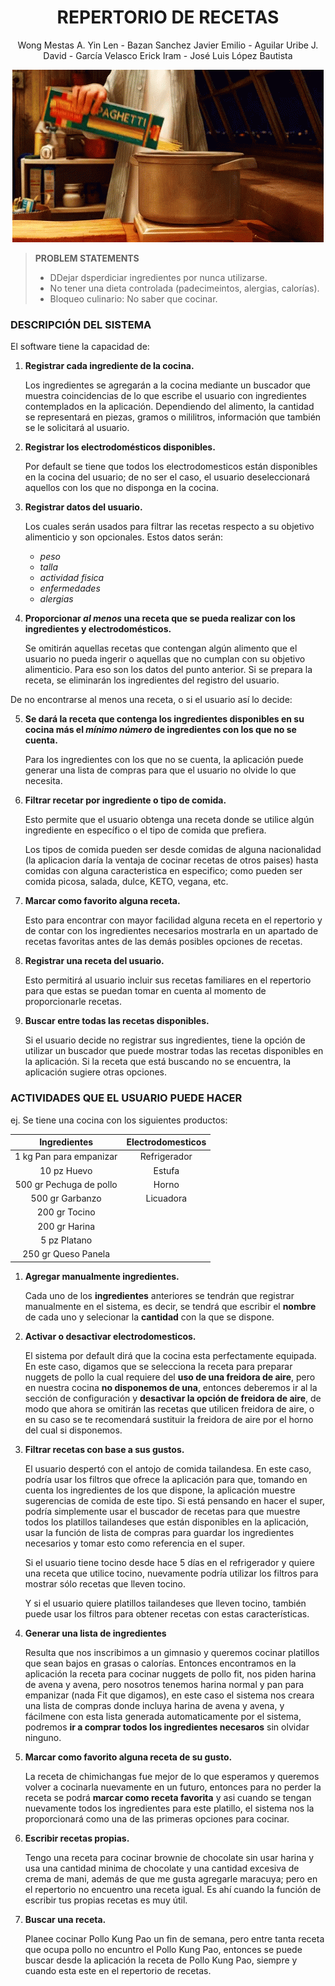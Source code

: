 <div align="center">
	
# **REPERTORIO DE RECETAS**
  
Wong Mestas A. Yin Len -  Bazan Sanchez Javier Emilio - Aguilar Uribe J. David  - García Velasco Erick Iram - José Luis López Bautista 


</div>

<div align="center">
  
![Ratatouille](GIF/a6ebc357ef9823560fdd0500f2ebff1b.gif)</div>

<div>
  
> <b>PROBLEM STATEMENTS</b>
    <div>
>  - DDejar dsperdiciar ingredientes por nunca utilizarse.
>  - No tener una dieta controlada (padecimeintos, alergias, calorías).
>  - Bloqueo culinario: No saber que cocinar.
   </div>


<div>
	
 <div>
	
 ### DESCRIPCIÓN DEL SISTEMA
	
<div>	

El software tiene la capacidad de:
		    
1. **Registrar cada ingrediente de la cocina.**
   
	Los ingredientes se agregarán a la cocina mediante un buscador que muestra coincidencias de lo que escribe el usuario con ingredientes contemplados en la aplicación. Dependiendo del alimento, la cantidad se representará en piezas, gramos o mililitros, información que también se le solicitará al usuario.
	   
2. **Registrar los electrodomésticos disponibles.**
   
	Por default se tiene que todos los electrodomesticos están disponibles en la cocina del usuario; de no ser el caso, el usuario deseleccionará aquellos con los que no disponga en la cocina.
	
3. **Registrar datos del usuario.**
   
	Los cuales serán usados para filtrar las recetas respecto a su objetivo alimenticio y son opcionales. Estos datos serán:
	- *peso*
	- *talla*
	- *actividad fisica*
	- *enfermedades*
	- *alergias*
		
4. **Proporcionar ***al menos*** una receta que se pueda realizar con los ingredientes y electrodomésticos.**

	Se omitirán aquellas recetas que contengan algún alimento que el usuario no pueda ingerir o aquellas que no cumplan con su objetivo alimenticio. Para eso son los datos del punto anterior. Si se prepara la receta, se eliminarán los ingredientes del registro del usuario.

De no encontrarse al menos una receta, o si el usuario así lo decide:

5. **Se dará la receta que contenga los ingredientes disponibles en su cocina más el ***mínimo número*** de ingredientes con los que no se cuenta.**
   
   Para los ingredientes con los que no se cuenta, la aplicación puede generar una lista de compras para que el usuario no olvide lo que necesita.
	
6. **Filtrar recetar por  ingrediente o tipo de comida.**
   
 	 Esto permite que el usuario obtenga una receta donde se utilice algún ingrediente en específico o el tipo de comida que prefiera.
   
  	 Los tipos de comida pueden ser desde comidas de alguna nacionalidad (la aplicacion daría la ventaja de cocinar recetas de otros paises) hasta comidas con 	alguna caracteristica en especifico; como pueden ser comida picosa, salada, dulce, KETO, vegana, etc.
	
7. **Marcar como favorito alguna receta.**
	
 	Esto para encontrar con mayor facilidad alguna receta en el repertorio y de contar con los ingredientes necesarios mostrarla en un apartado de recetas 	   favoritas antes de las demás posibles opciones de recetas.
	
8. **Registrar una receta del usuario.**
    
	Esto permitirá al usuario incluir sus recetas familiares en el repertorio para que estas se puedan tomar en cuenta al momento de proporcionarle recetas. 
   
9. **Buscar entre todas las recetas disponibles.**
    
	Si el usuario decide no registrar sus ingredientes, tiene la opción de utilizar un buscador que puede mostrar todas las recetas disponibles en la aplicación. Si la receta que está buscando no se encuentra, la aplicación sugiere otras opciones.

</div>
</div>


<div>
		
### ACTIVIDADES QUE EL USUARIO PUEDE HACER

ej. Se tiene una cocina con los siguientes productos:

<div style="margin: 0 auto;">
	
| Ingredientes | Electrodomesticos |
|:-----------:|:-----------:|
| 1 kg Pan para empanizar   | Refrigerador   |
| 10 pz Huevo   | Estufa   |
| 500 gr Pechuga de pollo   | Horno   |
| 500 gr Garbanzo   | Licuadora   |
| 200 gr Tocino    |   |
| 200 gr Harina  |   |
| 5 pz Platano  |   |
| 250 gr Queso Panela  |   |
</div>

1. **Agregar manualmente ingredientes.**

	Cada uno de los **ingredientes** anteriores se tendrán que registrar manualmente en el sistema, es decir, se tendrá que escribir el **nombre** de cada uno y selecionar la **cantidad** con la que se dispone.

2. **Activar o desactivar electrodomesticos.**

   	El sistema por default dirá que la cocina esta perfectamente equipada. En este caso, digamos que se selecciona la receta para preparar nuggets de pollo la cual requiere del **uso de una freidora de aire**, pero en nuestra cocina **no disponemos de una**, entonces deberemos ir al la sección de configuración y **desactivar la opción de freidora de aire**, de modo que ahora se omitirán las recetas que utilicen freidora de aire, o en su caso se te recomendará sustituir la freidora de aire por el horno del cual si disponemos.
    
3. **Filtrar recetas con base a sus gustos.**

	El usuario despertó con el antojo de comida tailandesa. En este caso, podría usar los filtros que ofrece la aplicación para que, tomando en cuenta los ingredientes de los que dispone, la aplicación muestre sugerencias de comida de este tipo. Si está pensando en hacer el super, podría simplemente usar el buscador de recetas para que muestre todos los platillos tailandeses que están disponibles en la aplicación, usar la función de lista de compras para guardar los ingredientes necesarios y tomar esto como referencia en el super. 

	Si el usuario tiene tocino desde hace 5 días en el refrigerador y quiere una receta que utilice tocino, nuevamente podría utilizar los filtros para mostrar sólo recetas que lleven tocino. 

	Y si el usuario quiere platillos tailandeses que lleven tocino, también puede usar los filtros para obtener recetas con estas características.

   
4. **Generar una lista de ingredientes**

 	Resulta que nos inscribimos a un gimnasio y queremos cocinar platillos que sean bajos en grasas o calorías. Entonces encontramos en la aplicación la receta para cocinar nuggets de pollo fit, nos piden harina de avena y avena, pero nosotros tenemos harina normal y pan para empanizar (nada Fit que digamos), en este caso el sistema nos creara una lista de compras donde incluya harina de avena y avena, y fácilmene con esta lista generada automaticamente por el sistema, podremos **ir a comprar todos los ingredientes necesaros** sin olvidar ninguno.
   
5. **Marcar como favorito alguna receta de su gusto.**

   	La receta de chimichangas fue mejor de lo que esperamos y queremos volver a cocinarla nuevamente en un futuro, entonces para no perder la receta se podrá **marcar como receta favorita** y asi cuando se tengan nuevamente todos los ingredientes para este platillo, el sistema nos la proporcionará como una de las primeras opciones para cocinar.
    
6. **Escribir recetas propias.**

 	Tengo una receta para cocinar brownie de chocolate sin usar harina y usa una cantidad minima de chocolate y una cantidad excesiva de crema de mani, además de que me gusta agregarle maracuya; pero en el repertorio no encuentro una receta igual. Es ahí cuando la función de escribir tus propias recetas es muy útil.
 	

8. **Buscar una receta.**

 	Planee cocinar Pollo Kung Pao un fin de semana, pero entre tanta receta que ocupa pollo no encuntro el Pollo Kung Pao, entonces se puede buscar desde la aplicación la receta de Pollo Kung Pao, siempre y cuando esta este en el repertorio de recetas.


    

</div>
	

</div>  

  
